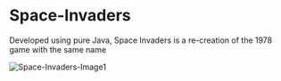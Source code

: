 # Space-Invaders
Developed using pure Java, Space Invaders is a re-creation of the 1978 game with the same name

![Space-Invaders-Image1]("https://github.com/Space-Invaders/Screen_Shot_2020-01-16_at_9.23.22_AM.png")
